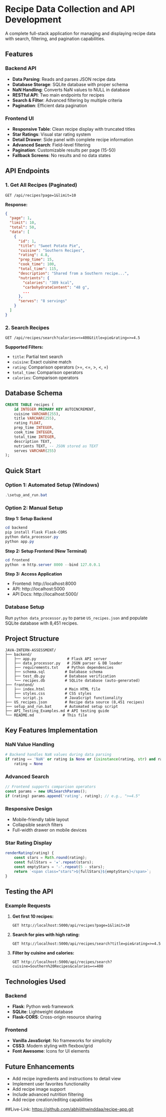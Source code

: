# Recipe Data Collection and API Development

A complete full-stack application for managing and displaying recipe data with search, filtering, and pagination capabilities.

## Features

### Backend API
- **Data Parsing**: Reads and parses JSON recipe data
- **Database Storage**: SQLite database with proper schema
- **NaN Handling**: Converts NaN values to NULL in database
- **RESTful API**: Two main endpoints for recipes
- **Search & Filter**: Advanced filtering by multiple criteria
- **Pagination**: Efficient data pagination

### Frontend UI
- **Responsive Table**: Clean recipe display with truncated titles
- **Star Ratings**: Visual star rating system
- **Detail Drawer**: Side panel with complete recipe information
- **Advanced Search**: Field-level filtering
- **Pagination**: Customizable results per page (15-50)
- **Fallback Screens**: No results and no data states

## API Endpoints

### 1. Get All Recipes (Paginated)
```
GET /api/recipes?page=1&limit=10
```

**Response:**
```json
{
  "page": 1,
  "limit": 10,
  "total": 50,
  "data": [
    {
      "id": 1,
      "title": "Sweet Potato Pie",
      "cuisine": "Southern Recipes",
      "rating": 4.8,
      "prep_time": 15,
      "cook_time": 100,
      "total_time": 115,
      "description": "Shared from a Southern recipe...",
      "nutrients": {
        "calories": "389 kcal",
        "carbohydrateContent": "48 g",
        ...
      },
      "serves": "8 servings"
    }
  ]
}
```

### 2. Search Recipes
```
GET /api/recipes/search?calories=<=400&title=pie&rating=>=4.5
```

**Supported Filters:**
- `title`: Partial text search
- `cuisine`: Exact cuisine match
- `rating`: Comparison operators (>=, <=, >, <, =)
- `total_time`: Comparison operators
- `calories`: Comparison operators

## Database Schema

```sql
CREATE TABLE recipes (
    id INTEGER PRIMARY KEY AUTOINCREMENT,
    cuisine VARCHAR(255),
    title VARCHAR(255),
    rating FLOAT,
    prep_time INTEGER,
    cook_time INTEGER,
    total_time INTEGER,
    description TEXT,
    nutrients TEXT, -- JSON stored as TEXT
    serves VARCHAR(255)
);
```

## Quick Start

### Option 1: Automated Setup (Windows)
```powershell
.\setup_and_run.bat
```

### Option 2: Manual Setup

**Step 1: Setup Backend**
```powershell
cd backend
pip install Flask Flask-CORS
python data_processor.py
python app.py
```

**Step 2: Setup Frontend (New Terminal)**
```powershell
cd frontend
python -m http.server 8000 --bind 127.0.0.1
```

**Step 3: Access Application**
- Frontend: http://localhost:8000
- API: http://localhost:5000
- API Docs: http://localhost:5000/

### Database Setup

Run `python data_processor.py` to parse `US_recipes.json` and populate SQLite database with 8,451 recipes.

## Project Structure

```
JAVA-INTERN-ASSESSMENT/
├── backend/
│   ├── app.py              # Flask API server
│   ├── data_processor.py   # JSON parser & DB loader
│   ├── requirements.txt    # Python dependencies
│   ├── schema.sql         # Database schema
│   ├── test_db.py         # Database verification
│   └── recipes.db         # SQLite database (auto-generated)
├── frontend/
│   ├── index.html         # Main HTML file
│   ├── styles.css         # CSS styles
│   └── script.js          # JavaScript functionality
├── US_recipes.json        # Recipe data source (8,451 recipes)
├── setup_and_run.bat      # Automated setup script
├── API_Testing_Examples.md # API testing guide
└── README.md             # This file
```

## Key Features Implementation

### NaN Value Handling
```python
# Backend handles NaN values during data parsing
if rating == 'NaN' or rating is None or (isinstance(rating, str) and rating.lower() == 'nan'):
    rating = None
```

### Advanced Search
```javascript
// Frontend supports comparison operators
const params = new URLSearchParams();
if (rating) params.append('rating', rating); // e.g., ">=4.5"
```

### Responsive Design
- Mobile-friendly table layout
- Collapsible search filters
- Full-width drawer on mobile devices

### Star Rating Display
```javascript
renderRating(rating) {
    const stars = Math.round(rating);
    const fullStars = '★'.repeat(stars);
    const emptyStars = '☆'.repeat(5 - stars);
    return `<span class="stars">${fullStars}${emptyStars}</span>`;
}
```

## Testing the API

### Example Requests

1. **Get first 10 recipes:**
   ```
   GET http://localhost:5000/api/recipes?page=1&limit=10
   ```

2. **Search for pies with high rating:**
   ```
   GET http://localhost:5000/api/recipes/search?title=pie&rating=>=4.5
   ```

3. **Filter by cuisine and calories:**
   ```
   GET http://localhost:5000/api/recipes/search?cuisine=Southern%20Recipes&calories=<=400
   ```

## Technologies Used

### Backend
- **Flask**: Python web framework
- **SQLite**: Lightweight database
- **Flask-CORS**: Cross-origin resource sharing

### Frontend
- **Vanilla JavaScript**: No frameworks for simplicity
- **CSS3**: Modern styling with flexbox/grid
- **Font Awesome**: Icons for UI elements

## Future Enhancements

- Add recipe ingredients and instructions to detail view
- Implement user favorites functionality
- Add recipe image support
- Include advanced nutrition filtering
- Add recipe creation/editing capabilities


##Live-Link: https://github.com/abhijithwinddaa/recipe-app.git
